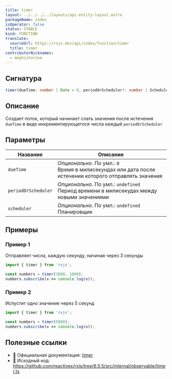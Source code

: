 ```yaml
---
title: timer
layout: ../../../../layouts/api-entity-layout.astro
packageName: index
isOperator: false
status: STABLE
kind: FUNCTION
translate:
  sourceUrl: https://rxjs.dev/api/index/function/timer
  title: timer
contributorNicknames:
  - mephistorine
---
```


## Сигнатура

```typescript
timer(dueTime: number | Date = 0, periodOrScheduler?: number | SchedulerLike, scheduler?: SchedulerLike): Observable<number>
```

## Описание

Создает поток, который начинает слать значения после истечения `dueTime` в виде инкрементирующегося числа каждый `periodOrScheduler`

## Параметры

| Название | Описание |
|-|-|
| `dueTime` | *Опционально*. По умл.: `0`<br>Время в милисекундах или дата после истечении которого отправлять значения |
| `periodOrScheduler` | *Опционально*. По умл.: `undefined`<br>Период времени в милисекудах между новыми значениями |
| `scheduler` | *Опционально*. По умл.: `undefined`<br>Планировщик |

## Примеры

### Пример 1

Отправляет числа, каждую секунду, начиная через 3 секунды

```typescript
import { timer } from 'rxjs';

const numbers = timer(3000, 1000);
numbers.subscribe(x => console.log(x));
```

### Пример 2

Испустит одно значение через 5 секунд

```typescript
import { timer } from 'rxjs';

const numbers = timer(5000);
numbers.subscribe(x => console.log(x));
```

## Полезные ссылки

- 📰 Официальная документация: [timer](https://rxjs.dev/api/index/function/timer)
- 📁 Исходный код: https://github.com/reactivex/rxjs/tree/6.5.5/src/internal/observable/timer.ts

